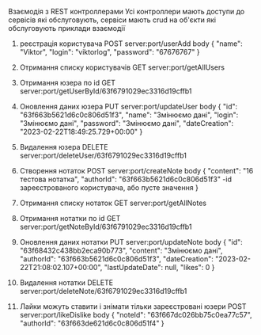 Взаємодія з REST контроллерами
Усі контроллери мають доступи до сервісів які обслуговують,
сервіси мають crud на об'єкти які обслуговують
приклади взаємодії

1.  реєстрація користувача
    POST
    server:port/userAdd
    body
    {
    "name": "Viktor",
    "login": "viktorlog",
    "password": "67676767"
    }
2.  Отримання списку користувачів
    GET
    server:port/getAllUsers
3.  Отримання юзера по id
    GET
    server:port/getUserById/63f6791029ec3316d19cffb1
4.  Оновлення даних юзера
    PUT
    server:port/updateUser
    body
    {
    "id": "63f663b5621d6c0c806d51f3",
    "name": "Змінюємо дані",
    "login": "Змінюємо дані",
    "password": "Змінюємо дані",
    "dateCreation": "2023-02-22T18:49:25.729+00:00"
    }
5.  Видалення юзера
    DELETE
    server:port/deleteUser/63f6791029ec3316d19cffb1 

6.  Створення нотаток
    POST
    server:port/createNote
    body
    {
    "content": "16 тестова нотатка",
    "authorId": "63f663b5621d6c0c806d51f3" -id зареєстрованого користувача, або пусте значення
    } 
7.  Отримання списку нотаток
    GET
    server:port/getAllNotes 
8.  Отримання нотатки по id
    GET
    server:port/getNoteById/63f6791029ec3316d19cffb1 
9.  Оновлення даних нотатки
    PUT
    server:port/updateNote
    body
    {
    "id": "63f68432c438bb2eca90b773",
    "content": "Змінюємо дані",
    "authorId": "63f663b5621d6c0c806d51f3",
    "dateCreation": "2023-02-22T21:08:02.107+00:00",
    "lastUpdateDate": null,
    "likes": 0
    } 
10. Видалення нотатки
    DELETE
    server:port/deleteNote/63f6791029ec3316d19cffb1

11. Лайки можуть ставити і знімати тільки зареєстровані юзери
    POST
    server:port/likeDislike
    body
    {
    "noteId": "63f667dc026bb75c0ea77c57",
    "authorId": "63f663de621d6c0c806d51f4"
    }
